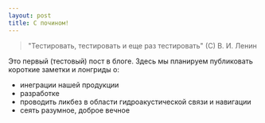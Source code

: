 ```yaml
---
layout: post
title: С почином!
---
```


> "Тестировать, тестировать и еще раз тестировать" (С) В. И. Ленин

Это первый (тестовый) пост в блоге. Здесь мы планируем публиковать короткие заметки и лонгриды о:
- инеграции нашей продукции
- разработке
- проводить ликбез в области гидроакустической связи и навигации
- сеять разумное, доброе вечное
